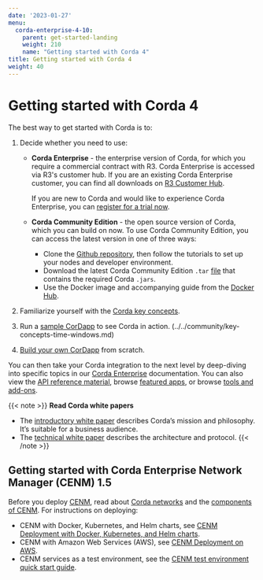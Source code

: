 ```yaml
---
date: '2023-01-27'
menu:
  corda-enterprise-4-10:
    parent: get-started-landing
    weight: 210
    name: "Getting started with Corda 4"
title: Getting started with Corda 4
weight: 40
---
```


# Getting started with Corda 4

The best way to get started with Corda is to:
1. Decide whether you need to use:
   * **Corda Enterprise** - the enterprise version of Corda, for which you require a commercial contract with R3. Corda Enterprise is accessed via R3's customer hub. If you are an existing Corda Enterprise customer, you can find all downloads on [R3 Customer Hub](https://customerhub.r3.com/s/).

     If you are new to Corda and would like to experience Corda Enterprise, you can [register for a trial now](https://www.corda.net/get-corda/).
   * **Corda Community Edition** - the open source version of Corda, which you can build on now. To use Corda Community Edition, you can access the latest version in one of three ways:
     * Clone the [Github repository](https://github.com/corda/corda), then follow the tutorials to set up your nodes and developer environment.
     * Download the latest Corda Community Edition `.tar` [file](https://download.corda.net/corda-community-edition/4.10/community-4.10.tar) that contains the required Corda `.jars`. 
     * Use the Docker image and accompanying guide from the [Docker Hub](https://hub.docker.com/repository/docker/corda/community).

2. Familiarize yourself with the [Corda key concepts](../../enterprise/about-corda/corda-key-concepts.md). 
3. Run a [sample CorDapp](../../community/tutorial-cordapp.md) to see Corda in action. 
(../../community/key-concepts-time-windows.md)
4. [Build your own CorDapp](../../community/building-a-cordapp-index.md) from scratch.

You can then take your Corda integration to the next level by deep-diving into specific topics in our [Corda Enterprise](../../enterprise/_index.md) documentation. You can also view the [API reference material](../../../../../api-ref/_index.md), browse [featured apps](../../../../../apps/_index.md), or browse [tools and add-ons](../../../../../tools/_index.md).

{{< note >}}
<b>Read Corda white papers</b>
* The [introductory white paper](https://www.r3.com/white-papers/the-corda-platform-an-introduction-whitepaper/) describes Corda’s mission and philosophy. It’s suitable for a business audience.
* The [technical white paper](https://www.r3.com/white-papers/corda-technical-whitepaper/) describes the architecture and protocol.
{{< /note >}}

## Getting started with Corda Enterprise Network Manager (CENM) 1.5

Before you deploy [CENM](../../../../corda/1.5/cenm/_index.md), read about [Corda networks](../../../../corda/1.5/cenm/corda-networks.md) and the [components of CENM](../../../../corda/1.5/cenm/enm-components.md). For instructions on deploying:
* CENM with Docker, Kubernetes, and Helm charts, see [CENM Deployment with Docker, Kubernetes, and Helm charts](../../../..//corda/1.5/cenm/deployment-kubernetes.md).
* CENM with Amazon Web Services (AWS), see [CENM Deployment on AWS](../../../../corda/1.5/cenm/aws-deployment-guide.md).
* CENM services as a test environment, see the [CENM test environment quick start guide](../../../../corda/1.5/cenm/quick-start.md).
